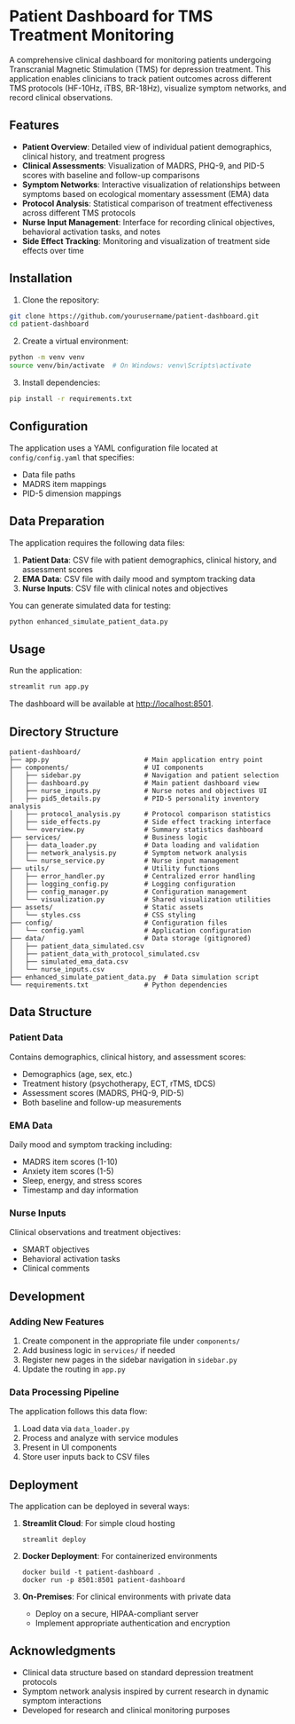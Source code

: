 # Patient Dashboard for TMS Treatment Monitoring

A comprehensive clinical dashboard for monitoring patients undergoing Transcranial Magnetic Stimulation (TMS) for depression treatment. This application enables clinicians to track patient outcomes across different TMS protocols (HF-10Hz, iTBS, BR-18Hz), visualize symptom networks, and record clinical observations.

## Features

- **Patient Overview**: Detailed view of individual patient demographics, clinical history, and treatment progress
- **Clinical Assessments**: Visualization of MADRS, PHQ-9, and PID-5 scores with baseline and follow-up comparisons
- **Symptom Networks**: Interactive visualization of relationships between symptoms based on ecological momentary assessment (EMA) data
- **Protocol Analysis**: Statistical comparison of treatment effectiveness across different TMS protocols
- **Nurse Input Management**: Interface for recording clinical objectives, behavioral activation tasks, and notes
- **Side Effect Tracking**: Monitoring and visualization of treatment side effects over time

## Installation

1. Clone the repository:
```bash
git clone https://github.com/yourusername/patient-dashboard.git
cd patient-dashboard
```

2. Create a virtual environment:
```bash
python -m venv venv
source venv/bin/activate  # On Windows: venv\Scripts\activate
```

3. Install dependencies:
```bash
pip install -r requirements.txt
```

## Configuration

The application uses a YAML configuration file located at `config/config.yaml` that specifies:

- Data file paths
- MADRS item mappings
- PID-5 dimension mappings

## Data Preparation

The application requires the following data files:

1. **Patient Data**: CSV file with patient demographics, clinical history, and assessment scores
2. **EMA Data**: CSV file with daily mood and symptom tracking data
3. **Nurse Inputs**: CSV file with clinical notes and objectives

You can generate simulated data for testing:

```bash
python enhanced_simulate_patient_data.py
```

## Usage

Run the application:

```bash
streamlit run app.py
```

The dashboard will be available at [http://localhost:8501](http://localhost:8501).

## Directory Structure

```
patient-dashboard/
├── app.py                        # Main application entry point
├── components/                   # UI components
│   ├── sidebar.py                # Navigation and patient selection
│   ├── dashboard.py              # Main patient dashboard view
│   ├── nurse_inputs.py           # Nurse notes and objectives UI
│   ├── pid5_details.py           # PID-5 personality inventory analysis
│   ├── protocol_analysis.py      # Protocol comparison statistics
│   ├── side_effects.py           # Side effect tracking interface
│   └── overview.py               # Summary statistics dashboard
├── services/                     # Business logic
│   ├── data_loader.py            # Data loading and validation
│   ├── network_analysis.py       # Symptom network analysis
│   └── nurse_service.py          # Nurse input management
├── utils/                        # Utility functions
│   ├── error_handler.py          # Centralized error handling
│   ├── logging_config.py         # Logging configuration
│   ├── config_manager.py         # Configuration management
│   └── visualization.py          # Shared visualization utilities
├── assets/                       # Static assets
│   └── styles.css                # CSS styling
├── config/                       # Configuration files
│   └── config.yaml               # Application configuration
├── data/                         # Data storage (gitignored)
│   ├── patient_data_simulated.csv
│   ├── patient_data_with_protocol_simulated.csv
│   ├── simulated_ema_data.csv
│   └── nurse_inputs.csv
├── enhanced_simulate_patient_data.py  # Data simulation script
└── requirements.txt              # Python dependencies
```

## Data Structure

### Patient Data
Contains demographics, clinical history, and assessment scores:
- Demographics (age, sex, etc.)
- Treatment history (psychotherapy, ECT, rTMS, tDCS)
- Assessment scores (MADRS, PHQ-9, PID-5)
- Both baseline and follow-up measurements

### EMA Data
Daily mood and symptom tracking including:
- MADRS item scores (1-10)
- Anxiety item scores (1-5)
- Sleep, energy, and stress scores
- Timestamp and day information

### Nurse Inputs
Clinical observations and treatment objectives:
- SMART objectives
- Behavioral activation tasks
- Clinical comments

## Development

### Adding New Features

1. Create component in the appropriate file under `components/`
2. Add business logic in `services/` if needed
3. Register new pages in the sidebar navigation in `sidebar.py`
4. Update the routing in `app.py`

### Data Processing Pipeline

The application follows this data flow:
1. Load data via `data_loader.py`
2. Process and analyze with service modules
3. Present in UI components
4. Store user inputs back to CSV files

## Deployment

The application can be deployed in several ways:

1. **Streamlit Cloud**: For simple cloud hosting
   ```
   streamlit deploy
   ```

2. **Docker Deployment**: For containerized environments
   ```
   docker build -t patient-dashboard .
   docker run -p 8501:8501 patient-dashboard
   ```

3. **On-Premises**: For clinical environments with private data
   - Deploy on a secure, HIPAA-compliant server
   - Implement appropriate authentication and encryption

## Acknowledgments

- Clinical data structure based on standard depression treatment protocols
- Symptom network analysis inspired by current research in dynamic symptom interactions
- Developed for research and clinical monitoring purposes
